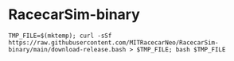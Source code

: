 # RacecarSim-binary

```
TMP_FILE=$(mktemp); curl -sSf https://raw.githubusercontent.com/MITRacecarNeo/RacecarSim-binary/main/download-release.bash > $TMP_FILE; bash $TMP_FILE
```
